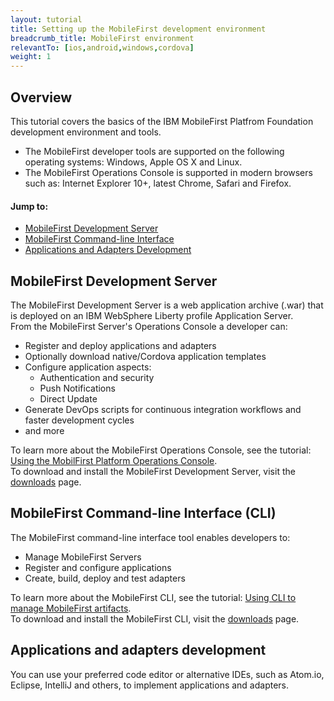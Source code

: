 ```yaml
---
layout: tutorial
title: Setting up the MobileFirst development environment
breadcrumb_title: MobileFirst environment
relevantTo: [ios,android,windows,cordova]
weight: 1
---
```

## Overview
This tutorial covers the basics of the IBM MobileFirst Platfrom Foundation development environment and tools.

- The MobileFirst developer tools are supported on the following operating systems: Windows, Apple OS X and Linux.
- The MobileFirst Operations Console is supported in modern browsers such as: Internet Explorer 10+, latest Chrome, Safari and Firefox.

#### Jump to:

- [MobileFirst Development Server](#mobilefirst-development-server)
- [MobileFirst Command-line Interface](#mobilefirst-command-line-interface-cli)
- [Applications and Adapters Development](#applications-and-adapters-development)

## MobileFirst Development Server
The MobileFirst Development Server is a web application archive (.war) that is deployed on an IBM WebSphere Liberty profile Application Server.  
From the MobileFirst Server's Operations Console a developer can:

- Register and deploy applications and adapters
- Optionally download native/Cordova application templates 
- Configure application aspects:
    - Authentication and security
    - Push Notifications
    - Direct Update
- Generate DevOps scripts for continuous integration workflows and faster development cycles
- and more

To learn more about the MobileFirst Operations Console, see the tutorial: [Using the MobilFirst Platform Operations Console](../../adding-the-mfpf-sdk/using-the-mobilefirst-platform-operations-console).  
To download and install the MobileFirst Development Server, visit the [downloads]({{site.base}}/downloads/) page.

## MobileFirst Command-line Interface (CLI)
The MobileFirst command-line interface tool enables developers to:

- Manage MobileFirst Servers
- Register and configure applications
- Create, build, deploy and test adapters

To learn more about the MobileFirst CLI, see the tutorial: [Using CLI to manage MobileFirst artifacts](../../client-side-development/using-cli-to-manage-mobilefirst-artifacts/).  
To download and install the MobileFirst CLI, visit the [downloads]({{site.base}}/downloads/) page.

## Applications and adapters development
You can use your preferred code editor or alternative IDEs, such as Atom.io, Eclipse, IntelliJ and others, to implement applications and adapters.